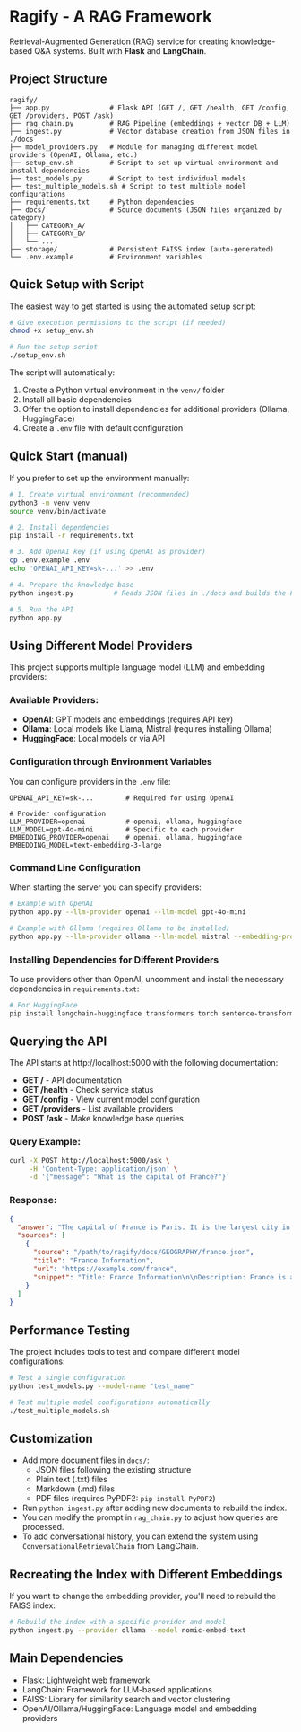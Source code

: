 # Ragify - A RAG Framework

Retrieval-Augmented Generation (RAG) service for creating knowledge-based Q&A systems. Built with **Flask** and **LangChain**.

## Project Structure

```
ragify/
├── app.py               # Flask API (GET /, GET /health, GET /config, GET /providers, POST /ask)
├── rag_chain.py         # RAG Pipeline (embeddings + vector DB + LLM)
├── ingest.py            # Vector database creation from JSON files in ./docs
├── model_providers.py   # Module for managing different model providers (OpenAI, Ollama, etc.)
├── setup_env.sh         # Script to set up virtual environment and install dependencies
├── test_models.py       # Script to test individual models
├── test_multiple_models.sh # Script to test multiple model configurations
├── requirements.txt     # Python dependencies
├── docs/                # Source documents (JSON files organized by category)
│   ├── CATEGORY_A/
│   ├── CATEGORY_B/
│   └── ...
├── storage/             # Persistent FAISS index (auto-generated)
└── .env.example         # Environment variables
```

## Quick Setup with Script

The easiest way to get started is using the automated setup script:

```bash
# Give execution permissions to the script (if needed)
chmod +x setup_env.sh

# Run the setup script
./setup_env.sh
```

The script will automatically:
1. Create a Python virtual environment in the `venv/` folder
2. Install all basic dependencies
3. Offer the option to install dependencies for additional providers (Ollama, HuggingFace)
4. Create a `.env` file with default configuration

## Quick Start (manual)

If you prefer to set up the environment manually:

```bash
# 1. Create virtual environment (recommended)
python3 -m venv venv
source venv/bin/activate

# 2. Install dependencies
pip install -r requirements.txt

# 3. Add OpenAI key (if using OpenAI as provider)
cp .env.example .env
echo 'OPENAI_API_KEY=sk‑...' >> .env

# 4. Prepare the knowledge base
python ingest.py          # Reads JSON files in ./docs and builds the FAISS index

# 5. Run the API
python app.py
```

## Using Different Model Providers

This project supports multiple language model (LLM) and embedding providers:

### Available Providers:
- **OpenAI**: GPT models and embeddings (requires API key)
- **Ollama**: Local models like Llama, Mistral (requires installing Ollama)
- **HuggingFace**: Local models or via API

### Configuration through Environment Variables

You can configure providers in the `.env` file:

```
OPENAI_API_KEY=sk-...        # Required for using OpenAI

# Provider configuration
LLM_PROVIDER=openai          # openai, ollama, huggingface 
LLM_MODEL=gpt-4o-mini        # Specific to each provider
EMBEDDING_PROVIDER=openai    # openai, ollama, huggingface
EMBEDDING_MODEL=text-embedding-3-large
```

### Command Line Configuration

When starting the server you can specify providers:

```bash
# Example with OpenAI
python app.py --llm-provider openai --llm-model gpt-4o-mini

# Example with Ollama (requires Ollama to be installed)
python app.py --llm-provider ollama --llm-model mistral --embedding-provider ollama --embedding-model nomic-embed-text
```

### Installing Dependencies for Different Providers

To use providers other than OpenAI, uncomment and install the necessary dependencies in `requirements.txt`:

```bash
# For HuggingFace
pip install langchain-huggingface transformers torch sentence-transformers accelerate
```

## Querying the API

The API starts at http://localhost:5000 with the following documentation:

- **GET /** - API documentation
- **GET /health** - Check service status
- **GET /config** - View current model configuration
- **GET /providers** - List available providers
- **POST /ask** - Make knowledge base queries

### Query Example:

```bash
curl -X POST http://localhost:5000/ask \
     -H 'Content-Type: application/json' \
     -d '{"message": "What is the capital of France?"}'
```

### Response:

```json
{
  "answer": "The capital of France is Paris. It is the largest city in France and serves as the country's political, economic, and cultural center.",
  "sources": [
    {
      "source": "/path/to/ragify/docs/GEOGRAPHY/france.json",
      "title": "France Information",
      "url": "https://example.com/france",
      "snippet": "Title: France Information\n\nDescription: France is a country located in Western Europe. Its capital is Paris, which is known for..."
    }
  ]
}
```

## Performance Testing

The project includes tools to test and compare different model configurations:

```bash
# Test a single configuration
python test_models.py --model-name "test_name"

# Test multiple model configurations automatically
./test_multiple_models.sh
```

## Customization

* Add more document files in `docs/`:
  * JSON files following the existing structure
  * Plain text (.txt) files
  * Markdown (.md) files 
  * PDF files (requires PyPDF2: `pip install PyPDF2`)
* Run `python ingest.py` after adding new documents to rebuild the index.
* You can modify the prompt in `rag_chain.py` to adjust how queries are processed.
* To add conversational history, you can extend the system using `ConversationalRetrievalChain` from LangChain.

## Recreating the Index with Different Embeddings

If you want to change the embedding provider, you'll need to rebuild the FAISS index:

```bash
# Rebuild the index with a specific provider and model
python ingest.py --provider ollama --model nomic-embed-text
```

## Main Dependencies

- Flask: Lightweight web framework
- LangChain: Framework for LLM-based applications
- FAISS: Library for similarity search and vector clustering
- OpenAI/Ollama/HuggingFace: Language model and embedding providers